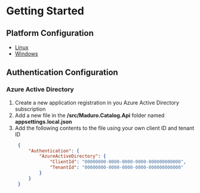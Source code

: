 # Getting Started

## Platform Configuration

- [Linux](linux.md)
- [Windows](windows.md)

## Authentication Configuration

### Azure Active Directory

1. Create a new application registration in you Azure Active Directory subscription
2. Add a new file in the **/src/Maduro.Catalog.Api** folder named **appsettings.local.json**
3. Add the following contents to the file using your own client ID and tenant ID
   ```json
    {
        "Authentication": {
            "AzureActiveDirectory": {
                "ClientId": "00000000-0000-0000-0000-000000000000",
                "TenantId": "00000000-0000-0000-0000-000000000000"
            } 
        } 
    }
   ```